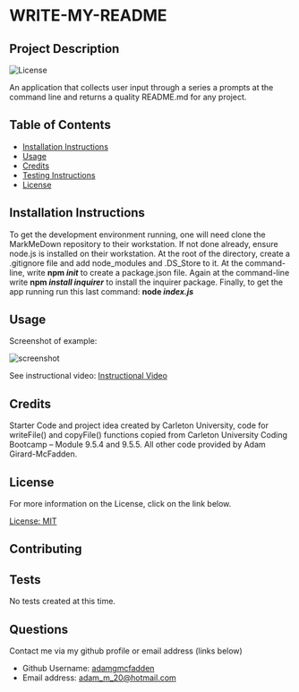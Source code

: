 
  # WRITE-MY-README

  ## Project Description
  ![License](https://img.shields.io/badge/License-MIT-blue.svg "License Badge")

  An application that collects user input through a series a prompts at the command line and returns a quality README.md for any project.

  ## Table of Contents

  * [Installation Instructions](#installation)
  * [Usage](#usage)
  * [Credits](#credits)
  * [Testing Instructions](#testing)
  * [License](#license)

  ## Installation Instructions
  
  To get the development environment running, one will need clone the MarkMeDown repository to their workstation. If not done already, ensure node.js is installed on their workstation. At the root of the directory, create a .gitignore file and add node_modules and .DS_Store to it. At the command-line, write **npm _init_** to create a package.json file. Again at the command-line write **npm _install inquirer_** to install the inquirer package. Finally, to get the app running run this last command: **node _index.js_**

  ## Usage
  Screenshot of example: 
  
  ![screenshot](https://user-images.githubusercontent.com/83710803/126715679-031c65df-64e2-484a-9ab1-ce515f55342e.png)

  See instructional video: [Instructional Video](https://drive.google.com/file/d/1pbWwhIeUigwKnMlPiYBt0p23xkZ6tE76/view) 

  ## Credits

  Starter Code and project idea created by Carleton University, code for writeFile() and copyFile() functions copied from Carleton University Coding Bootcamp – Module 9.5.4 and 9.5.5. All other code provided by Adam Girard-McFadden. 

   ## License

  For more information on the License, click on the link below. 

   [License: MIT](https://choosealicense.com/licenses/mit/)

  ## Contributing

  

  ## Tests

  No tests created at this time.

  ## Questions

  Contact me via my github profile or email address (links below)

  - Github Username: [adamgmcfadden](https://github.com/adamgmcfadden)
  - Email address: adam_m_20@hotmail.com

